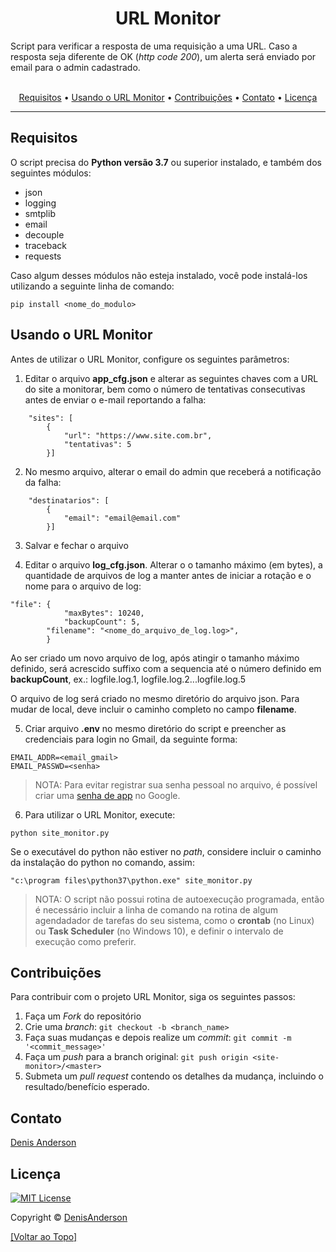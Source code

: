 <h1 align="center">
  URL Monitor
</h1>
Script para verificar a resposta de uma requisição a uma URL. Caso a resposta seja diferente de OK (<i>http code 200</i>), um alerta será enviado por email para o admin cadastrado.

<p align="center"><br>
  <a href="#requisitos">Requisitos</a> •
  <a href="#usando-o-url-monitor">Usando o URL Monitor</a> •
  <a href="#contribuições">Contribuições</a> •
  <a href="#contato">Contato</a> •
  <a href="#licença">Licença</a>
</p>

---
## Requisitos

O script precisa do **Python versão 3.7** ou superior instalado, e também dos seguintes módulos:
- json
- logging
- smtplib
- email
- decouple
- traceback
- requests

Caso algum desses módulos não esteja instalado, você pode instalá-los utilizando a seguinte linha de comando:
```
pip install <nome_do_modulo>
```

## Usando o URL Monitor

Antes de utilizar o URL Monitor, configure os seguintes parâmetros:

1. Editar o arquivo **app_cfg.json** e alterar as seguintes chaves com a URL do site a monitorar, bem como o número de tentativas consecutivas antes de enviar o e-mail reportando a falha:
```
    "sites": [
    	{
            "url": "https://www.site.com.br",
            "tentativas": 5
        }]
```
2. No mesmo arquivo, alterar o email do admin que receberá a notificação da falha:
```
    "destinatarios": [
    	{
            "email": "email@email.com"
        }]
```
3. Salvar e fechar o arquivo

4. Editar o arquivo **log_cfg.json**. Alterar o o tamanho máximo (em bytes), a quantidade de arquivos de log a manter antes de iniciar a rotação e o nome para o arquivo de log:
```
"file": {
            "maxBytes": 10240,
            "backupCount": 5,
	    "filename": "<nome_do_arquivo_de_log.log>",
        }
```
Ao ser criado um novo arquivo de log, após atingir o tamanho máximo definido, será acrescido suffixo com a sequencia até o número definido em **backupCount**, ex.: logfile.log.1, logfile.log.2...logfile.log.5

O arquivo de log será criado no mesmo diretório do arquivo json. Para mudar de local, deve incluir o caminho completo no campo **filename**.

5. Criar arquivo **.env** no mesmo diretório do script e preencher as credenciais para login no Gmail, da seguinte forma:
```
EMAIL_ADDR=<email_gmail>
EMAIL_PASSWD=<senha>
```
> NOTA: Para evitar registrar sua senha pessoal no arquivo, é possível criar uma [senha de app](https://support.google.com/accounts/answer/185833?hl=pt-BR) no Google.

6. Para utilizar o URL Monitor, execute:
```
python site_monitor.py
```
Se o executável do python não estiver no *path*, considere incluir o caminho da instalação do python no comando, assim:
```
"c:\program files\python37\python.exe" site_monitor.py
```

> NOTA: O script não possui rotina de autoexecução programada, então é necessário incluir a linha de comando na rotina de algum agendadador de tarefas do seu sistema, como o **crontab** (no Linux) ou **Task Scheduler** (no Windows 10), e definir o intervalo de execução como preferir.

## Contribuições

Para contribuir com o projeto URL Monitor, siga os seguintes passos:

1. Faça um *Fork* do repositório
2. Crie uma *branch*: `git checkout -b <branch_name>`
3. Faça suas mudanças e depois realize um *commit*: `git commit -m '<commit_message>'`
4. Faça um *push* para a branch original: `git push origin <site-monitor>/<master>`
5. Submeta um *pull request* contendo os detalhes da mudança, incluindo o resultado/benefício esperado.

## Contato
[Denis Anderson](mailto:denisranderson@gmail.com)

## Licença
<!--- If you're not sure which open license to use see https://choosealicense.com/--->

[![MIT License](https://img.shields.io/github/license/denisanderson/site-monitor)](https://tldrlegal.com/license/mit-license)

Copyright © [DenisAnderson](https://github.com/denisanderson)


[[Voltar ao Topo]](#--url-monitor)
